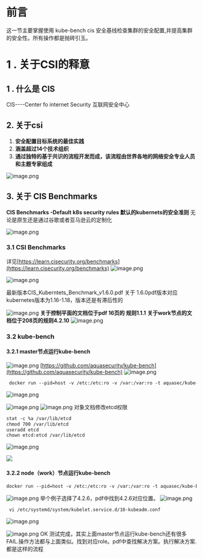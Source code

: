 # 前言
这一节主要掌握使用 kube-bench  cis 安全基线检查集群的安全配置,并提高集群的安全性。所有操作都是抛砖引玉。

# 1 . 关于CSI的释意
## 1 . 什么是  CIS
CIS----Center fo internet Security   互联网安全中心
## 2. 关于csi

1. **安全配置目标系统的最佳实践**
1. **涵盖超过14个技术组织**
1. **通过独特的基于共识的流程开发而成，该流程由世界各地的网络安全专业人员和主题专家组成**

![image.png](https://cdn.nlark.com/yuque/0/2021/png/2505271/1611199339512-372a9686-1fa6-4a16-8c7c-4052ed265c89.png#align=left&display=inline&height=483&margin=%5Bobject%20Object%5D&name=image.png&originHeight=483&originWidth=861&size=136429&status=done&style=none&width=861)


## 3. 关于  CIS Benchmarks
**CIS Benchmarks -Default k8s security rules 默认的kubernets的安全准则**
无论是原生还是通过谷歌或者亚马逊云的定制化



![image.png](https://cdn.nlark.com/yuque/0/2021/png/2505271/1611199446935-82a3806a-4ac0-42a0-b43d-0271a07aad3d.png#align=left&display=inline&height=485&margin=%5Bobject%20Object%5D&name=image.png&originHeight=485&originWidth=898&size=94242&status=done&style=none&width=898)
### 3.1 CSI Benchmarks
详见[https://learn.cisecurity.org/benchmarks](https://learn.cisecurity.org/benchmarks)
![image.png](https://cdn.nlark.com/yuque/0/2021/png/2505271/1615621509301-cd1191d3-5d6e-4075-929a-7657baf3062d.png#align=left&display=inline&height=486&margin=%5Bobject%20Object%5D&name=image.png&originHeight=973&originWidth=1577&size=194586&status=done&style=none&width=788.5)


![image.png](https://cdn.nlark.com/yuque/0/2021/png/2505271/1615621673876-0adaacc1-1e8e-467d-8d6e-09faa3b2b043.png#align=left&display=inline&height=354&margin=%5Bobject%20Object%5D&name=image.png&originHeight=707&originWidth=1710&size=74254&status=done&style=none&width=855)


最新版本CIS_Kuberntets_Benchmark_v1.6.0.pdf
关于 1.6.0pdf版本对应kubernetes版本为1.16-1.18，版本还是有滞后性的

![image.png](https://cdn.nlark.com/yuque/0/2021/png/2505271/1615622706167-8987cbd7-d14c-46cd-ab22-b65f0b5b5040.png#align=left&display=inline&height=195&margin=%5Bobject%20Object%5D&name=image.png&originHeight=389&originWidth=824&size=101515&status=done&style=none&width=412)
**关于控制平面的文档位于pdf 16页的 规则1.1.1**
**关于work节点的文档位于208页的规则4.2.10**
![image.png](https://cdn.nlark.com/yuque/0/2021/png/2505271/1615622574745-6f6fcc24-9995-4bdc-b8d0-69be745c5737.png#align=left&display=inline&height=292&margin=%5Bobject%20Object%5D&name=image.png&originHeight=583&originWidth=1116&size=209804&status=done&style=none&width=558)




### 3.2 kube-bench
#### 3.2.1 master节点运行kube-bench 
![image.png](https://cdn.nlark.com/yuque/0/2021/png/2505271/1615623665226-93a9650a-dd5a-4ace-950b-6c47fedfad45.png#align=left&display=inline&height=276&margin=%5Bobject%20Object%5D&name=image.png&originHeight=551&originWidth=975&size=131521&status=done&style=none&width=487.5)
[https://github.com/aquasecurity/kube-bench](https://github.com/aquasecurity/kube-bench)
![image.png](https://cdn.nlark.com/yuque/0/2021/png/2505271/1615623873241-463dacc5-dc6c-46ba-9845-1cdf4f3ae330.png#align=left&display=inline&height=250&margin=%5Bobject%20Object%5D&name=image.png&originHeight=500&originWidth=1431&size=72394&status=done&style=none&width=715.5)
```html
 docker run --pid=host -v /etc:/etc:ro -v /var:/var:ro -t aquasec/kube-bench:latest master --version 1.19
```


![image.png](https://cdn.nlark.com/yuque/0/2021/png/2505271/1611283506803-cd42f1b3-9690-4e0f-ab43-0f935b8db669.png#align=left&display=inline&height=834&margin=%5Bobject%20Object%5D&name=image.png&originHeight=834&originWidth=927&size=166569&status=done&style=none&width=927)


![image.png](https://cdn.nlark.com/yuque/0/2021/png/2505271/1615624110442-67e822ef-df89-422b-a79d-c23773f0b020.png#align=left&display=inline&height=418&margin=%5Bobject%20Object%5D&name=image.png&originHeight=836&originWidth=966&size=150905&status=done&style=none&width=483)
![image.png](https://cdn.nlark.com/yuque/0/2021/png/2505271/1615624127505-4392e6cd-02c0-4917-8b3b-187dc61f6a78.png#align=left&display=inline&height=421&margin=%5Bobject%20Object%5D&name=image.png&originHeight=842&originWidth=1041&size=140242&status=done&style=none&width=520.5)
    对象文档修改etcd权限
```html
stat -c %a /var/lib/etcd
chmod 700 /var/lib/etcd
useradd etcd
chown etcd:etcd /var/lib/etcd
```


![image.png](https://cdn.nlark.com/yuque/0/2021/png/2505271/1615624249791-df3b535b-b5ec-46c3-97f8-c150e429d805.png#align=left&display=inline&height=304&margin=%5Bobject%20Object%5D&name=image.png&originHeight=607&originWidth=1608&size=140036&status=done&style=none&width=804)

![](https://cdn.nlark.com/yuque/0/2021/png/2505271/1615624329941-51ad7fad-a755-4b62-8007-6458963b142e.png#align=left&display=inline&height=650&margin=%5Bobject%20Object%5D&originHeight=650&originWidth=1454&status=done&style=none&width=1454)
#### 3.2.2 node（work）节点运行kube-bench
```html
docker run --pid=host -v /etc:/etc:ro -v /var:/var:ro -t aquasec/kube-bench:latest node --version 1.19
```
![image.png](https://cdn.nlark.com/yuque/0/2021/png/2505271/1615624803074-fa6aebeb-1005-41da-a872-393845fcba65.png#align=left&display=inline&height=371&margin=%5Bobject%20Object%5D&name=image.png&originHeight=742&originWidth=1374&size=132883&status=done&style=none&width=687)
举个例子选择了4.2.6，pdf中找到4.2.6对应位置。
![image.png](https://cdn.nlark.com/yuque/0/2021/png/2505271/1615624770098-4443dde3-daf1-4d93-a590-03f6fd7a02c8.png#align=left&display=inline&height=439&margin=%5Bobject%20Object%5D&name=image.png&originHeight=877&originWidth=913&size=168073&status=done&style=none&width=456.5)
```html
 vi /etc/systemd/system/kubelet.service.d/10-kubeadm.conf
```
![image.png](https://cdn.nlark.com/yuque/0/2021/png/2505271/1615625159248-23f908e3-ed5a-4410-9bf3-0f6af178be5d.png#align=left&display=inline&height=122&margin=%5Bobject%20Object%5D&name=image.png&originHeight=244&originWidth=1399&size=44139&status=done&style=none&width=699.5)


![image.png](https://cdn.nlark.com/yuque/0/2021/png/2505271/1615625101453-2bea0a68-2e82-4bfc-9de0-6f968ef66445.png#align=left&display=inline&height=334&margin=%5Bobject%20Object%5D&name=image.png&originHeight=668&originWidth=1561&size=143659&status=done&style=none&width=780.5)
OK 测试完成，其实上面master节点运行kube-bench还有很多FAIL.操作方法都与上面类似。找到对应role。pdf中查找解决方案。执行解决方案.都是这样的流程

